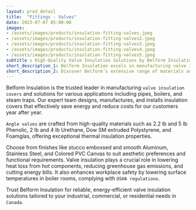```yaml
---
layout: prod_detail
title:  "Fittings - Valves"
date: 2023-07-07 05:00:00
images:
- /assets/images/products/insulation-fitting-valves.jpeg
- /assets/images/products/insulation-fitting-valves2.jpeg
- /assets/images/products/insulation-fitting-valves3.jpeg
- /assets/images/products/insulation-fitting-valves4.jpeg
- /assets/images/products/insulation-fitting-valves5.jpeg
subtitle : High-Quality Valve Insulation Solutions by Belform Insulation in Canada
short_description_1: Belform Insulation excels in manufacturing valve insulation covers, ensuring energy efficiency and safety across diverse applications in Canada.
short_description_2: Discover Belform’s extensive range of materials and finishes for superior valve insulation solutions tailored to your needs.
---
```


Belform Insulation is the trusted leader in manufacturing `valve insulation covers` and solutions for various applications including pipes, boilers, and steam traps. Our expert team designs, manufactures, and installs insulation covers that effectively save energy and reduce costs for our customers year after year. 

`Angle valves` are crafted from high-quality materials such as 2.2 lb and 5 lb Phenolic, 2 lb and 4 lb Urethane, Dow SM extruded Polystyrene, and Foamglas, offering exceptional thermal insulation properties. 

Choose from finishes like stucco embossed and smooth Aluminum, Stainless Steel, and Colored PVC Canvas to suit aesthetic preferences and functional requirements. Valve insulation plays a crucial role in lowering heat loss from hot components, reducing greenhouse gas emissions, and cutting energy bills. It also enhances workplace safety by lowering surface temperatures in boiler rooms, complying with `OSHA regulations`. 

Trust Belform Insulation for reliable, energy-efficient valve insulation solutions tailored to your industrial, commercial, or residential needs in `Canada`.